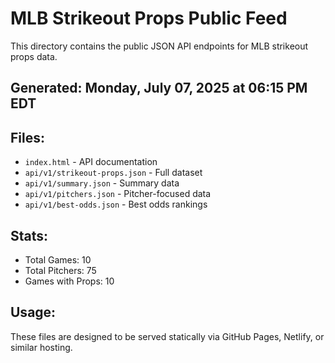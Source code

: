 # MLB Strikeout Props Public Feed

This directory contains the public JSON API endpoints for MLB strikeout props data.

## Generated: Monday, July 07, 2025 at 06:15 PM EDT

## Files:
- `index.html` - API documentation
- `api/v1/strikeout-props.json` - Full dataset
- `api/v1/summary.json` - Summary data
- `api/v1/pitchers.json` - Pitcher-focused data  
- `api/v1/best-odds.json` - Best odds rankings

## Stats:
- Total Games: 10
- Total Pitchers: 75
- Games with Props: 10

## Usage:
These files are designed to be served statically via GitHub Pages, Netlify, or similar hosting.
